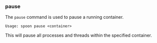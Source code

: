 ### pause

The `pause` command is used to pause a running container. 

```
Usage: spoon pause <container>
```

This will pause all processes and threads within the specified container. 